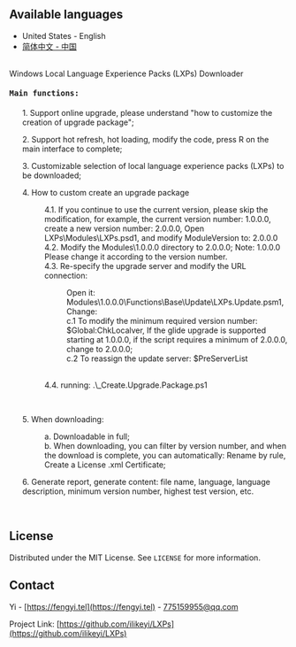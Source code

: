 Available languages
-
 * United States - English
 * [简体中文 - 中国](https://github.com/ilikeyi/LXPs/blob/main/README.zh-CN.md)

<br>
Windows Local Language Experience Packs (LXPs) Downloader

<br>
<h4><pre>Main functions: </pre></h4>
<ul>1. Support online upgrade, please understand "how to customize the creation of upgrade package";</ul>
<ul>2. Support hot refresh, hot loading, modify the code, press R on the main interface to complete;</ul>
<ul>3. Customizable selection of local language experience packs (LXPs) to be downloaded;</ul>

<ul>4. How to custom create an upgrade package
   <dl>
      <dd>4.1. If you continue to use the current version, please skip the modification, for example, the current version number: 1.0.0.0, create a new version number: 2.0.0.0, Open LXPs\Modules\LXPs.psd1, and modify ModuleVersion to: 2.0.0.0</dd>
      <dd>4.2. Modify the Modules\1.0.0.0 directory to 2.0.0.0; Note: 1.0.0.0 Please change it according to the version number.</dd>
      <dd>4.3. Re-specify the upgrade server and modify the URL connection: 
         <dl>
            <dd>Open it: Modules\1.0.0.0\Functions\Base\Update\LXPs.Update.psm1, Change: </dd>
            <dd>c.1  To modify the minimum required version number: $Global:ChkLocalver, If the glide upgrade is supported starting at 1.0.0.0, if the script requires a minimum of 2.0.0.0, change to 2.0.0.0;</dd>
            <dd>c.2  To reassign the update server: $PreServerList</dd>
         </dl>
      </dd>

<br>
      <dd>4.4. running: .\_Create.Upgrade.Package.ps1</dd>
   </dl>
</ul>

<br>
<ul>5. When downloading:
   <dl>
      <dd>a. Downloadable in full;</dd>
      <dd>b. When downloading, you can filter by version number, and when the download is complete, you can automatically: Rename by rule, Create a License .xml Certificate;</dd>
   </dl>
</ul>
<ul>6. Generate report, generate content: file name, language, language description, minimum version number, highest test version, etc.</ul>
<br>


## License

Distributed under the MIT License. See `LICENSE` for more information.


## Contact

Yi - [https://fengyi.tel](https://fengyi.tel) - 775159955@qq.com

Project Link: [https://github.com/ilikeyi/LXPs](https://github.com/ilikeyi/LXPs)
